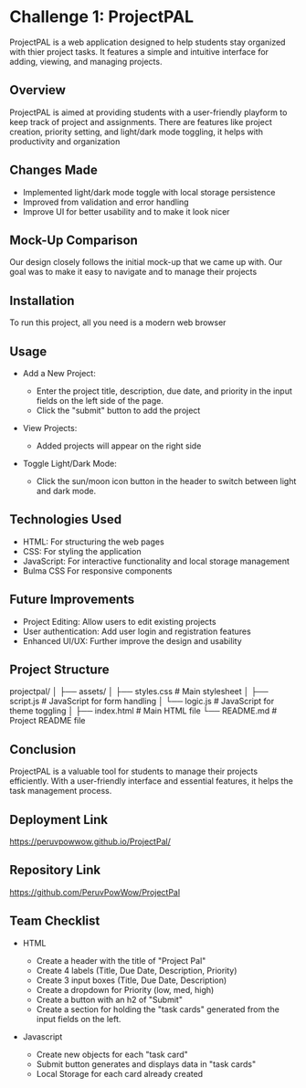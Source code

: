# Challenge 1: ProjectPAL

ProjectPAL is a web application designed to help students stay organized with thier project tasks. It features a simple and intuitive interface for adding, viewing, and managing projects. 

## Overview

ProjectPAL is aimed at providing students with a user-friendly playform to keep track of project and assignments. There are features like project creation, priority setting, and light/dark mode toggling, it helps with productivity and organization

## Changes Made

* Implemented light/dark mode toggle with local storage persistence
* Improved from validation and error handling
* Improve UI for better usability and to make it look nicer

## Mock-Up Comparison

Our design closely follows the initial mock-up that we came up with. Our goal was to make it easy to navigate and to manage their projects

## Installation

To run this project, all you need is a modern web browser

## Usage

* Add a New Project:
   - Enter the project title, description, due date, and priority in the input fields on the left side of the page.
   - Click the "submit" button to add the project

* View Projects:
   - Added projects will appear on the right side 

* Toggle Light/Dark Mode:
   - Click the sun/moon icon button in the header to switch between light and dark mode.

## Technologies Used

* HTML: For structuring the web pages
* CSS: For styling the application
* JavaScript: For interactive functionality and local storage management
* Bulma CSS For responsive components

## Future Improvements

* Project Editing: Allow users to edit existing projects
* User authentication: Add user login and registration features
* Enhanced UI/UX: Further improve the design and usability

## Project Structure

projectpal/
│
├── assets/
│   ├── styles.css      # Main stylesheet
│   ├── script.js       # JavaScript for form handling
│   └── logic.js        # JavaScript for theme toggling
│
├── index.html          # Main HTML file
└── README.md           # Project README file

## Conclusion

ProjectPAL is a valuable tool for students to manage their projects efficiently. With a user-friendly interface and essential features, it helps the task management process. 

## Deployment Link

https://peruvpowwow.github.io/ProjectPal/

## Repository Link

https://github.com/PeruvPowWow/ProjectPal


## Team Checklist

* HTML
   - Create a header with the title of "Project Pal"
   - Create 4 labels (Title, Due Date, Description, Priority)
   - Create 3 input boxes (Title, Due Date, Description)
   - Create a dropdown for Priority (low, med, high)
   - Create a button with an h2 of "Submit"
   - Create a section for holding the "task cards" generated from the input fields on the left.

* Javascript
   - Create new objects for each "task card"
   - Submit button generates and displays data in "task cards"
   - Local Storage for each card already created